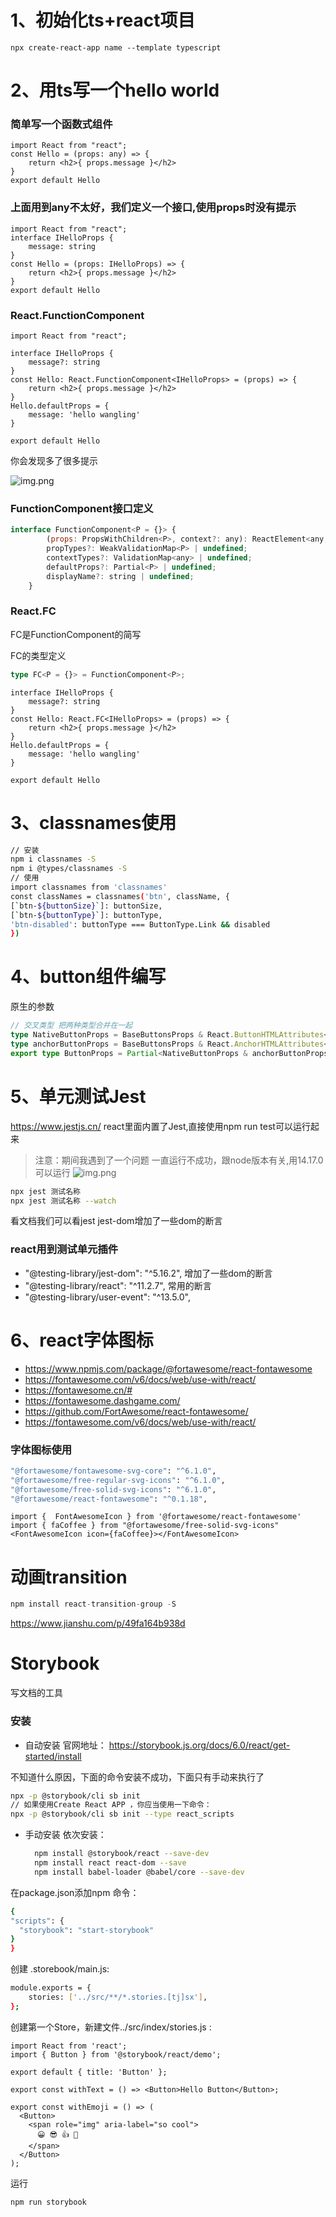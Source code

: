 # 1、初始化ts+react项目

```
npx create-react-app name --template typescript
```

# 2、用ts写一个hello world
### 简单写一个函数式组件

```tsx
import React from "react";
const Hello = (props: any) => {
    return <h2>{ props.message }</h2>
}
export default Hello
```
### 上面用到any不太好，我们定义一个接口,使用props时没有提示

```tsx
import React from "react";
interface IHelloProps {
    message: string
}
const Hello = (props: IHelloProps) => {
    return <h2>{ props.message }</h2>
}
export default Hello

```
### React.FunctionComponent

```tsx
import React from "react";

interface IHelloProps {
    message?: string
}
const Hello: React.FunctionComponent<IHelloProps> = (props) => {
    return <h2>{ props.message }</h2>
}
Hello.defaultProps = {
    message: 'hello wangling'
}

export default Hello

```

你会发现多了很多提示

![img.png](imgMd/img.png)

### FunctionComponent接口定义

```jsx
interface FunctionComponent<P = {}> {
        (props: PropsWithChildren<P>, context?: any): ReactElement<any, any> | null;
        propTypes?: WeakValidationMap<P> | undefined;
        contextTypes?: ValidationMap<any> | undefined;
        defaultProps?: Partial<P> | undefined;
        displayName?: string | undefined;
    }
```



### React.FC

FC是FunctionComponent的简写

FC的类型定义

```ts
type FC<P = {}> = FunctionComponent<P>;
```

```tsx
interface IHelloProps {
    message?: string
}
const Hello: React.FC<IHelloProps> = (props) => {
    return <h2>{ props.message }</h2>
}
Hello.defaultProps = {
    message: 'hello wangling'
}

export default Hello
```

# 3、classnames使用
```bash
// 安装
npm i classnames -S
npm i @types/classnames -S
// 使用
import classnames from 'classnames'
const classNames = classnames('btn', className, {
[`btn-${buttonSize}`]: buttonSize,
[`btn-${buttonType}`]: buttonType,
'btn-disabled': buttonType === ButtonType.Link && disabled
})
```

# 4、button组件编写
原生的参数
```ts
// 交叉类型 把两种类型合并在一起
type NativeButtonProps = BaseButtonsProps & React.ButtonHTMLAttributes<HTMLElement>
type anchorButtonProps = BaseButtonsProps & React.AnchorHTMLAttributes<HTMLElement>
export type ButtonProps = Partial<NativeButtonProps & anchorButtonProps>
```

# 5、单元测试Jest
https://www.jestjs.cn/
react里面内置了Jest,直接使用npm run test可以运行起来
> 注意：期间我遇到了一个问题 一直运行不成功，跟node版本有关,用14.17.0可以运行
![img.png](./imgMd/img2.png)
```bash
npx jest 测试名称
npx jest 测试名称 --watch
```
看文档我们可以看jest
jest-dom增加了一些dom的断言

### react用到测试单元插件
  - "@testing-library/jest-dom": "^5.16.2", 增加了一些dom的断言
  - "@testing-library/react": "^11.2.7", 常用的断言
  - "@testing-library/user-event": "^13.5.0",


# 6、react字体图标
- https://www.npmjs.com/package/@fortawesome/react-fontawesome
- https://fontawesome.com/v6/docs/web/use-with/react/
- https://fontawesome.cn/#
- https://fontawesome.dashgame.com/
- https://github.com/FortAwesome/react-fontawesome/
- https://fontawesome.com/v6/docs/web/use-with/react/

### 字体图标使用
```bash
"@fortawesome/fontawesome-svg-core": "^6.1.0",
"@fortawesome/free-regular-svg-icons": "^6.1.0",
"@fortawesome/free-solid-svg-icons": "^6.1.0",
"@fortawesome/react-fontawesome": "^0.1.18",
```


```react
import {  FontAwesomeIcon } from '@fortawesome/react-fontawesome'
import { faCoffee } from "@fortawesome/free-solid-svg-icons"
<FontAwesomeIcon icon={faCoffee}></FontAwesomeIcon>
```

# 动画transition
```js
npm install react-transition-group -S
```
https://www.jianshu.com/p/49fa164b938d

# Storybook
写文档的工具

### 安装
- 自动安装
官网地址： https://storybook.js.org/docs/6.0/react/get-started/install

不知道什么原因，下面的命令安装不成功，下面只有手动来执行了
```bash
npx -p @storybook/cli sb init
// 如果使用Create React APP ，你应当使用一下命令：
npx -p @storybook/cli sb init --type react_scripts
```

- 手动安装
  依次安装：
  ```bash
    npm install @storybook/react --save-dev
    npm install react react-dom --save
    npm install babel-loader @babel/core --save-dev
   ```
在package.json添加npm 命令：
```bash
{
"scripts": {
  "storybook": "start-storybook"
}
}
```
创建 .storebook/main.js:
```bash
module.exports = {
    stories: ['../src/**/*.stories.[tj]sx'],
};
```
创建第一个Store，新建文件../src/index/stories.js :
```tsx
import React from 'react';
import { Button } from '@storybook/react/demo';

export default { title: 'Button' };

export const withText = () => <Button>Hello Button</Button>;

export const withEmoji = () => (
  <Button>
    <span role="img" aria-label="so cool">
      😀 😎 👍 💯
    </span>
  </Button>
);
```

运行
```bash
npm run storybook
```
